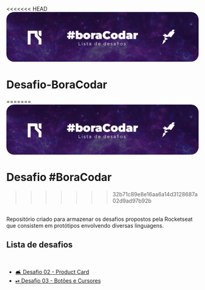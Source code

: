 <<<<<<< HEAD
<img src="./img/boracodar.jpg" alt="" style="border-radius: 20px;">
<br>
# Desafio-BoraCodar
=======
<img src="./img/boracodar.jpg" style="border-radius: 20px">

# Desafio #BoraCodar
>>>>>>> 32b71c89e8e16aa6a14d3128687a02d9ad97b92b
<br>
Repositório criado para armazenar os desafios propostos pela Rocketseat que consistem em protótipos envolvendo diversas linguagens.
<br>
<h2>Lista de desafios</h2>
<br>
<ul>
    <li><a href="https://chshc0.csb.app/">🛋 Desafio 02 - Product Card</a></li>
    <li><a href="">⏯ Desafio 03 - Botões e Cursores</a></li>
</ul>
<br>
